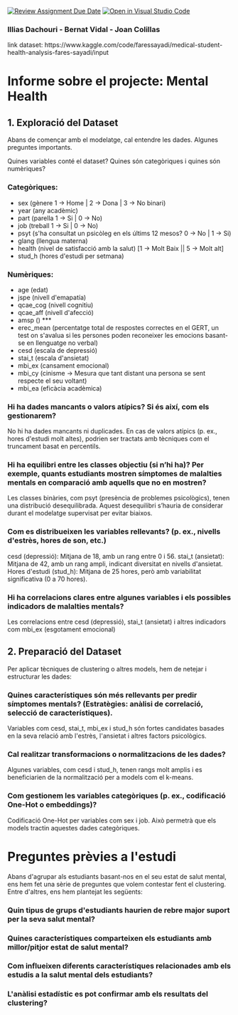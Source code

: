 [![Review Assignment Due Date](https://classroom.github.com/assets/deadline-readme-button-22041afd0340ce965d47ae6ef1cefeee28c7c493a6346c4f15d667ab976d596c.svg)](https://classroom.github.com/a/USx538Ll)
[![Open in Visual Studio Code](https://classroom.github.com/assets/open-in-vscode-2e0aaae1b6195c2367325f4f02e2d04e9abb55f0b24a779b69b11b9e10269abc.svg)](https://classroom.github.com/online_ide?assignment_repo_id=17348930&assignment_repo_type=AssignmentRepo)

<h3>
Illias Dachouri - 
Bernat Vidal - 
Joan Colillas
</h3>
link dataset: https://www.kaggle.com/code/faressayadi/medical-student-health-analysis-fares-sayadi/input

# Informe sobre el projecte: Mental Health

## 1. Exploració del Dataset
Abans de començar amb el modelatge, cal entendre les dades. Algunes preguntes importants.

Quines variables conté el dataset? Quines són categòriques i quines són numèriques?

### Categòriques:
* sex (gènere 1 -> Home | 2 -> Dona | 3 -> No binari)
* year (any acadèmic)
* part (parella 1 -> Si | 0 -> No)
* job   (treball 1 -> Si | 0 -> No)    
* psyt  (s'ha consultat un psicòleg en els últims 12 mesos? 0 -> No | 1 -> Si)
* glang (llengua materna)
* health (nivel de satisfacció amb la salut) [1 -> Molt Baix || 5 -> Molt alt]
* stud_h (hores d'estudi per setmana)

### Numèriques:
* age (edat)
* jspe (nivell d'emapatía)
* qcae_cog (nivell cognitiu)
* qcae_aff (nivell d'afecció)
* amsp () ***
* erec_mean (percentatge total de respostes correctes en el GERT, un test on s'avalua si les persones poden reconeixer les emocions basant-se en llenguatge no verbal)
* cesd (escala de depressió)
* stai_t (escala d'ansietat) 
* mbi_ex (cansament emocional)
* mbi_cy (cinisme -> Mesura que tant distant una persona se sent respecte el seu voltant)
* mbi_ea (eficàcia acadèmica)

### Hi ha dades mancants o valors atípics? Si és així, com els gestionarem?

No hi ha dades mancants ni duplicades. En cas de valors atípics (p. ex., hores d'estudi molt altes), podrien ser tractats amb tècniques com el truncament basat en percentils.

### Hi ha equilibri entre les classes objectiu (si n’hi ha)? Per exemple, quants estudiants mostren símptomes de malalties mentals en comparació amb aquells que no en mostren?
Les classes binàries, com psyt (presència de problemes psicològics), tenen una distribució desequilibrada. Aquest desequilibri s’hauria de considerar durant el modelatge supervisat per evitar biaixos.

### Com es distribueixen les variables rellevants? (p. ex., nivells d'estrès, hores de son, etc.)

cesd (depressió): Mitjana de 18, amb un rang entre 0 i 56.
stai_t (ansietat): Mitjana de 42, amb un rang ampli, indicant diversitat en nivells d'ansietat.
Hores d'estudi (stud_h): Mitjana de 25 hores, però amb variabilitat significativa (0 a 70 hores).

### Hi ha correlacions clares entre algunes variables i els possibles indicadors de malalties mentals?

Les correlacions entre cesd (depressió), stai_t (ansietat) i altres indicadors com mbi_ex (esgotament emocional)

## 2. Preparació del Dataset
Per aplicar tècniques de clustering o altres models, hem de netejar i estructurar les dades:

### Quines característiques són més rellevants per predir símptomes mentals? (Estratègies: anàlisi de correlació, selecció de característiques).

Variables com cesd, stai_t, mbi_ex i stud_h són fortes candidates basades en la seva relació amb l'estrès, l'ansietat i altres factors psicològics.

### Cal realitzar transformacions o normalitzacions de les dades?

Algunes variables, com cesd i stud_h, tenen rangs molt amplis i es beneficiarien de la normalització per a models com el k-means.

### Com gestionem les variables categòriques (p. ex., codificació One-Hot o embeddings)?

Codificació One-Hot per variables com sex i job. Això permetrà que els models tractin aquestes dades categòriques.

# Preguntes prèvies a l'estudi

Abans d'agrupar als estudiants basant-nos en el seu estat de salut mental, ens hem fet una sèrie de preguntes que volem contestar fent el clustering. Entre d'altres, ens hem plantejat les següents:

### Quin tipus de grups d'estudiants haurien de rebre major suport per la seva salut mental?

### Quines característiques comparteixen els estudiants amb millor/pitjor estat de salut mental?

### Com influeixen diferents característiques relacionades amb els estudis a la salut mental dels estudiants? 

### L'anàlisi estadístic es pot confirmar amb els resultats del clustering?